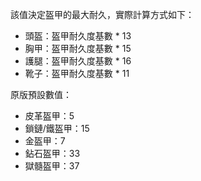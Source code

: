 該值決定盔甲的最大耐久，實際計算方式如下：

* 頭盔：盔甲耐久度基數 * 13
* 胸甲：盔甲耐久度基數 * 15
* 護腿：盔甲耐久度基數 * 16
* 靴子：盔甲耐久度基數 * 11

原版預設數值：

* 皮革盔甲：5
* 鎖鏈/鐵盔甲：15
* 金盔甲：7
* 鉆石盔甲：33
* 獄髓盔甲：37